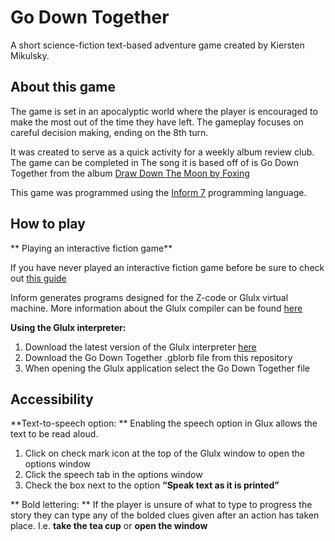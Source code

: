 # Go Down Together 
A short science-fiction text-based adventure game created by Kiersten Mikulsky. 

## About this game ##
 
The game is set in an apocalyptic world where the player is encouraged to make the most out of the time they have left. The gameplay focuses on careful decision making, ending on the 8th turn. 

It was created to serve as a quick activity for a weekly album review club. The game can be completed in The song it is based off of is Go Down Together from the album [Draw Down The Moon by Foxing](https://en.wikipedia.org/wiki/Draw_Down_the_Moon_(Foxing_album))

This game was programmed using the [Inform 7](http://inform7.com/) programming language. 
 
## How to play ##

** Playing an interactive fiction game**

If you have never played an interactive fiction game before be sure to check out [this guide](http://www.microheaven.com/IFGuide/step3.html)

Inform generates programs designed for the Z-code or Glulx virtual machine.
More information about the Glulx compiler can be found [here](http://www.davidkinder.co.uk/glulxe.html)

**Using the Glulx interpreter:** 
1. Download the latest version of the Glulx interpreter [here](https://www.ifarchive.org/indexes/if-archiveXprogrammingXglulxXinterpretersXglulxe.html)
2. Download the Go Down Together .gblorb file from this repository
3. When opening the Glulx application select the Go Down Together file 

## Accessibility ##

**Text-to-speech option: **
Enabling the speech option in Glux allows the text to be read aloud. 
1. Click on check mark icon at the top of the Glulx window to open the options window
2. Click the speech tab in the options window 
3. Check the box next to the option **“Speak text as it is printed”**

** Bold lettering: **
If the player is unsure of what to type to progress the story they can type any of the bolded clues given after an action has taken place. I.e. **take the tea cup** or **open the window**

